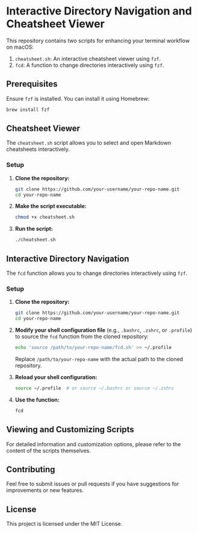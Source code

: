 # Interactive Directory Navigation and Cheatsheet Viewer

This repository contains two scripts for enhancing your terminal workflow on macOS:
1. `cheatsheet.sh`: An interactive cheatsheet viewer using `fzf`.
2. `fcd`: A function to change directories interactively using `fzf`.

## Prerequisites

Ensure `fzf` is installed. You can install it using Homebrew:

```sh
brew install fzf
```

## Cheatsheet Viewer

The `cheatsheet.sh` script allows you to select and open Markdown cheatsheets interactively.

### Setup

1. **Clone the repository:**

   ```sh
   git clone https://github.com/your-username/your-repo-name.git
   cd your-repo-name
   ```

2. **Make the script executable:**

   ```sh
   chmod +x cheatsheet.sh
   ```

3. **Run the script:**

   ```sh
   ./cheatsheet.sh
   ```

## Interactive Directory Navigation

The `fcd` function allows you to change directories interactively using `fzf`.

### Setup

1. **Clone the repository:**

   ```sh
   git clone https://github.com/your-username/your-repo-name.git
   cd your-repo-name
   ```

2. **Modify your shell configuration file** (e.g., `.bashrc`, `.zshrc`, or `.profile`) to source the `fcd` function from the cloned repository:

   ```sh
   echo 'source /path/to/your-repo-name/fcd.sh' >> ~/.profile
   ```

   Replace `/path/to/your-repo-name` with the actual path to the cloned repository.

3. **Reload your shell configuration:**

   ```sh
   source ~/.profile  # or source ~/.bashrc or source ~/.zshrc
   ```

4. **Use the function:**

   ```sh
   fcd
   ```

## Viewing and Customizing Scripts

For detailed information and customization options, please refer to the content of the scripts themselves.

## Contributing

Feel free to submit issues or pull requests if you have suggestions for improvements or new features.

## License

This project is licensed under the MIT License.


